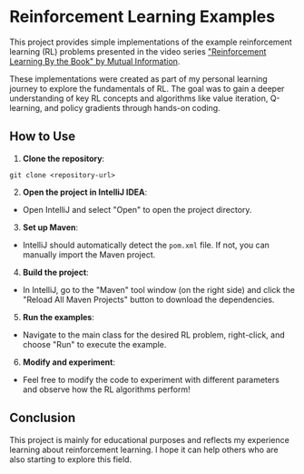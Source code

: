 # Reinforcement Learning Examples

This project provides simple implementations of the example reinforcement learning (RL) problems presented in the video series ["Reinforcement Learning By the Book" by Mutual Information](https://www.youtube.com/watch?v=NFo9v_yKQXA&list=PLzvYlJMoZ02Dxtwe-MmH4nOB5jYlMGBjr). 

These implementations were created as part of my personal learning journey to explore the fundamentals of RL. The goal was to gain a deeper understanding of key RL concepts and algorithms like value iteration, Q-learning, and policy gradients through hands-on coding.

## How to Use

1. **Clone the repository**:

```git
git clone <repository-url>
```

2. **Open the project in IntelliJ IDEA**:
- Open IntelliJ and select "Open" to open the project directory.

3. **Set up Maven**:
- IntelliJ should automatically detect the `pom.xml` file. If not, you can manually import the Maven project.

4. **Build the project**:
- In IntelliJ, go to the "Maven" tool window (on the right side) and click the "Reload All Maven Projects" button to download the dependencies.

5. **Run the examples**:
- Navigate to the main class for the desired RL problem, right-click, and choose "Run" to execute the example.

6. **Modify and experiment**:
- Feel free to modify the code to experiment with different parameters and observe how the RL algorithms perform!


## Conclusion

This project is mainly for educational purposes and reflects my experience learning about reinforcement learning. I hope it can help others who are also starting to explore this field.
